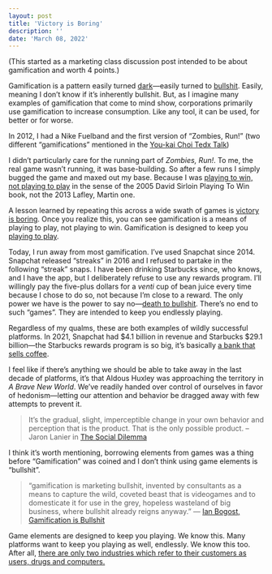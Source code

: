 ```yaml
---
layout: post
title: 'Victory is Boring'
description: ''
date: 'March 08, 2022'
---
```


(This started as a marketing class discussion post intended to be about gamification and worth 4 points.)

Gamification is a pattern easily turned [dark](https://www.darkpatterns.org/)—easily turned to [bullshit](http://bogost.com/blog/gamification_is_bullshit/). Easily, meaning I don’t know if it’s inherently bullshit. But, as I imagine many examples of gamification that come to mind show, corporations primarily use gamification to increase consumption. Like any tool, it can be used, for better or for worse.

In 2012, I had a Nike Fuelband and the first version of “Zombies, Run!” (two different “gamifications” mentioned in the [You-kai Choi Tedx Talk](https://youtu.be/v5Qjuegtiyc))

I didn’t particularly care for the running part of *Zombies, Run!*. To me, the real game wasn’t running, it was base-building. So after a few runs I simply bugged the game and maxed out my base. Because I was [playing to win, not playing to play](https://commoncog.com/blog/playing-to-play-playing-to-win/) in the sense of the 2005 David Sirloin Playing To Win book, not the 2013 Lafley, Martin one.

A lesson learned by repeating this across a wide swath of games is [victory is boring](https://tvtropes.org/pmwiki/pmwiki.php/Main/VictoryIsBoring). Once you realize this, you can see gamification is a means of playing to play, not playing to win. Gamification is designed to keep you [playing to play](https://commoncog.com/blog/playing-to-play-playing-to-win/).

Today, I run away from most gamification. I’ve used Snapchat since 2014. Snapchat released “streaks” in 2016 and I refused to partake in the following “streak” snaps. I have been drinking Starbucks since, who knows, and I have the app, but I deliberately refuse to use any rewards program. I’ll willingly pay the five-plus dollars for a *venti* cup of bean juice every time because I chose to do so, not because I’m close to a reward. The only power we have is the power to say no—[death to bullshit](https://deathtobullshit.com/). There’s no end to such “games”. They are intended to keep you endlessly playing.

Regardless of my qualms, these are both examples of wildly successful platforms. In 2021, Snapchat had $4.1 billion in revenue and Starbucks $29.1 billion—the Starbucks rewards program is so big, it’s basically [a bank that sells coffee](https://kottke.org/22/02/starbucks-is-a-bank-that-sells-coffee).

I feel like if there’s anything we should be able to take away in the last decade of platforms, it’s that Aldous Huxley was approaching the territory in *A Brave New World*. We’ve readily handed over control of ourselves in favor of hedonism—letting our attention and behavior be dragged away with few attempts to prevent it.

> It’s the gradual, slight, imperceptible change in your own behavior and perception that is the product. That is the only possible product. – Jaron Lanier in [The Social Dilemma](https://lukasmurdock.com/the-social-dilemma/)

I think it’s worth mentioning, borrowing elements from games was a thing before “Gamification” was coined and I don’t think using game elements is “bullshit”.

> “gamification is marketing bullshit, invented by consultants as a means to capture the wild, coveted beast that is videogames and to domesticate it for use in the grey, hopeless wasteland of big business, where bullshit already reigns anyway.” — [Ian Bogost, Gamification is Bullshit](http://bogost.com/blog/gamification_is_bullshit/#:~:text=gamification%20is%20marketing%20bullshit%2C%20invented%20by%20consultants%20as%20a%20means%20to%20capture%20the%20wild%2C%20coveted%20beast%20that%20is%20videogames%20and%20to%20domesticate%20it%20for%20use%20in%20the%20grey%2C%20hopeless%20wasteland%20of%20big%20business%2C%20where%20bullshit%20already%20reigns%20anyway.)

Game elements are designed to keep you playing. We know this. Many platforms want to keep you playing as well, endlessly. We know this too. After all, [there are only two industries which refer to their customers as users, drugs and computers.](https://www.edwardtufte.com/tufte/complit_9497#:~:text=there%20are%20only%20two%20industries%20which%20refer%20to%20their%20customers%20as%20users%2C%20drugs%20and%20computers.)

